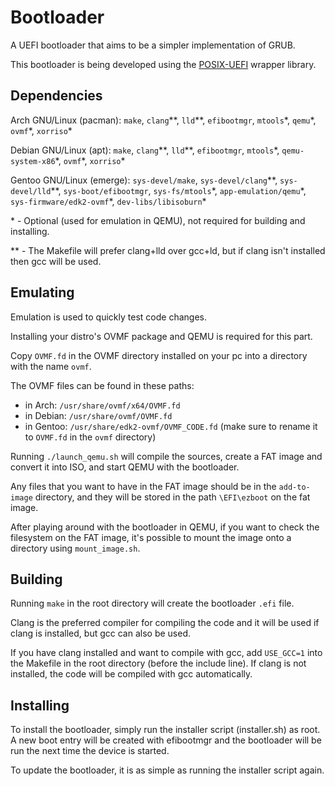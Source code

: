 # Bootloader

A UEFI bootloader that aims to be a simpler implementation of GRUB.

This bootloader is being developed using the [POSIX-UEFI](https://gitlab.com/bztsrc/posix-uefi) wrapper library.


## Dependencies

Arch GNU/Linux (pacman): `make`, `clang`\*\*, `lld`\*\*, `efibootmgr`, `mtools`\*, `qemu`\*, `ovmf`\*, `xorriso`\*

Debian GNU/Linux (apt): `make`, `clang`\*\*, `lld`\*\*, `efibootmgr`, `mtools`\*, `qemu-system-x86`\*, `ovmf`\*, `xorriso`\*

Gentoo GNU/Linux (emerge): `sys-devel/make`, `sys-devel/clang`\*\*, `sys-devel/lld`\*\*, `sys-boot/efibootmgr`, `sys-fs/mtools`\*, `app-emulation/qemu`\*, `sys-firmware/edk2-ovmf`\*, `dev-libs/libisoburn`\*

\* - Optional (used for emulation in QEMU), not required for building and installing.

\*\* - The Makefile will prefer clang+lld over gcc+ld, but if clang isn't installed then gcc will be used.


## Emulating

Emulation is used to quickly test code changes.

Installing your distro's OVMF package and QEMU is required for this part.

Copy `OVMF.fd` in the OVMF directory installed on your pc into a directory with the name `ovmf`.

The OVMF files can be found in these paths:
- in Arch: `/usr/share/ovmf/x64/OVMF.fd` 
- in Debian: `/usr/share/ovmf/OVMF.fd`
- in Gentoo: `/usr/share/edk2-ovmf/OVMF_CODE.fd` (make sure to rename it to `OVMF.fd` in the `ovmf` directory)

Running `./launch_qemu.sh` will compile the sources, create a FAT image and convert it into ISO, and start QEMU with the bootloader.

Any files that you want to have in the FAT image should be in the `add-to-image` directory, and they will be stored in the path `\EFI\ezboot` on the fat image.

After playing around with the bootloader in QEMU, if you want to check the filesystem on the FAT image, it's possible to mount the image onto a directory using `mount_image.sh`.


## Building

Running `make` in the root directory will create the bootloader `.efi` file.

Clang is the preferred compiler for compiling the code and it will be used if clang is installed, but gcc can also be used. 

If you have clang installed and want to compile with gcc, add `USE_GCC=1` into the Makefile in the root directory (before the include line). If clang is not installed, the code will be compiled with gcc automatically.

## Installing

To install the bootloader, simply run the installer script (installer.sh) as root. A new boot entry will be created with efibootmgr and the bootloader will be run the next time the device is started.

To update the bootloader, it is as simple as running the installer script again.
